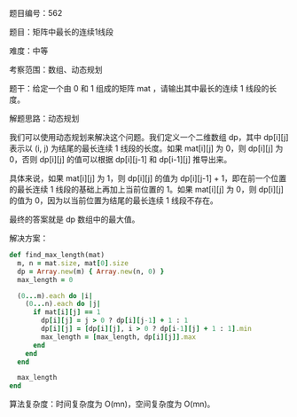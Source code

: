 题目编号：562

题目：矩阵中最长的连续1线段

难度：中等

考察范围：数组、动态规划

题干：给定一个由 0 和 1 组成的矩阵 mat ，请输出其中最长的连续 1 线段的长度。

解题思路：动态规划

我们可以使用动态规划来解决这个问题。我们定义一个二维数组 dp，其中 dp[i][j] 表示以 (i, j) 为结尾的最长连续 1 线段的长度。如果 mat[i][j] 为 0，则 dp[i][j] 为 0，否则 dp[i][j] 的值可以根据 dp[i][j-1] 和 dp[i-1][j] 推导出来。

具体来说，如果 mat[i][j] 为 1，则 dp[i][j] 的值为 dp[i][j-1] + 1，即在前一个位置的最长连续 1 线段的基础上再加上当前位置的 1。如果 mat[i][j] 为 0，则 dp[i][j] 的值为 0，因为以当前位置为结尾的最长连续 1 线段不存在。

最终的答案就是 dp 数组中的最大值。

解决方案：

```ruby
def find_max_length(mat)
  m, n = mat.size, mat[0].size
  dp = Array.new(m) { Array.new(n, 0) }
  max_length = 0

  (0...m).each do |i|
    (0...n).each do |j|
      if mat[i][j] == 1
        dp[i][j] = j > 0 ? dp[i][j-1] + 1 : 1
        dp[i][j] = [dp[i][j], i > 0 ? dp[i-1][j] + 1 : 1].min
        max_length = [max_length, dp[i][j]].max
      end
    end
  end

  max_length
end
```

算法复杂度：时间复杂度为 O(mn)，空间复杂度为 O(mn)。